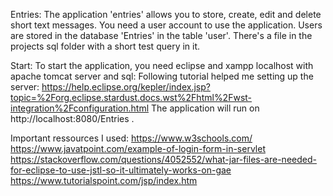 Entries:
The application 'entries' allows you to store, create, edit and delete short text messages.
You need a user account to use the application. Users are stored in the database 'Entries' in the table 'user'.
There's a file in the projects sql folder with a short test query in it.

Start:
To start the application, you need eclipse and xampp localhost with apache tomcat server and sql:
Following tutorial helped me setting up the server: https://help.eclipse.org/kepler/index.jsp?topic=%2Forg.eclipse.stardust.docs.wst%2Fhtml%2Fwst-integration%2Fconfiguration.html
The application will run on http://localhost:8080/Entries .

Important ressources I used:
https://www.w3schools.com/
https://www.javatpoint.com/example-of-login-form-in-servlet
https://stackoverflow.com/questions/4052552/what-jar-files-are-needed-for-eclipse-to-use-jstl-so-it-ultimately-works-on-gae
https://www.tutorialspoint.com/jsp/index.htm
